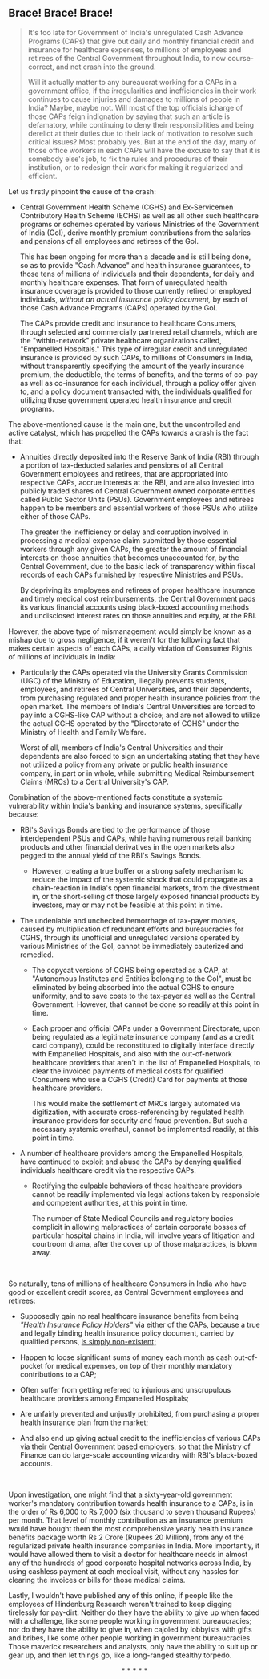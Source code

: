 ## Brace! Brace! Brace! 

>It's too late for Government of India's unregulated Cash Advance Programs (CAPs) that give out daily and monthly financial credit and insurance for healthcare expenses, to millions of employees and retirees of the Central Government throughout India, to now course-correct, and not crash into the ground.
>
>Will it actually matter to any bureaucrat working for a CAPs in a government office, if the irregularities and inefficiencies in their work continues to cause injuries and damages to millions of people in India? Maybe, maybe not. Will most of the top officials icharge of those CAPs feign indignation by saying that such an article is defamatory, while continuing to deny their responsibilities and being derelict at their duties due to their lack of motivation to resolve such critical issues? Most probably yes. But at the end of the day, many of those office workers in each CAPs will have the excuse to say that it is somebody else's job, to fix the rules and procedures of their institution, or to redesign their work for making it regularized and efficient.


Let us firstly pinpoint the cause of the crash: 

- Central Government Health Scheme (CGHS) and Ex-Servicemen Contributory Health Scheme (ECHS) as well as all other such healthcare programs or schemes operated by various Ministries of the Government of India (GoI), derive monthly premium contributions from the salaries and pensions of all employees and retirees of the GoI. 

	This has been ongoing for more than a decade and is still being done, so as to provide "Cash Advance" and health insurance guarantees, to those tens of millions of individuals and their dependents, for daily and monthly healthcare expenses. That form of unregulated health insurance coverage is provided to those currently retired or employed individuals, *without an actual insurance policy document,* by each of those Cash Advance Programs (CAPs) operated by the GoI. 
	
	The CAPs provide credit and insurance to healthcare Consumers, through selected and commercially partnered retail channels, which are the "within-network" private healthcare organizations called, "Empanelled Hospitals." This type of irregular credit and unregulated insurance is provided by such CAPs, to millions of Consumers in India, without transparently specifying the amount of the yearly insurance premium, the deductible, the terms of benefits, and the terms of co-pay as well as co-insurance for each individual, through a policy offer given to, and a policy document transacted with, the individuals qualified for utilizing those government operated health insurance and credit programs. 

The above-mentioned cause is the main one, but the uncontrolled and active catalyst, which has propelled the CAPs towards a crash is the fact that: 

- Annuities directly deposited into the Reserve Bank of India (RBI) through a portion of tax-deducted salaries and pensions of all Central Government employees and retirees, that are appropriated into respective CAPs, accrue interests at the RBI, and are also invested into publicly traded shares of Central Government owned corporate entities called Public Sector Units (PSUs). Government employees and retirees happen to be members and essential workers of those PSUs who utilize either of those CAPs. 

	The greater the inefficiency or delay and corruption involved in processing a medical expense claim submitted by those essential workers through any given CAPs, the greater the amount of financial interests on those annuities that becomes unaccounted for, by the Central Government, due to the basic lack of transparency within fiscal records of each CAPs furnished by respective Ministries and PSUs. 
	
	By depriving its employees and retirees of proper healthcare insurance and timely medical cost reimbursements, the Central Government pads its various financial accounts using black-boxed accounting methods and undisclosed interest rates on those annuities and equity, at the RBI.   

However, the above type of mismanagement would simply be known as a mishap due to gross negligence, if it weren't for the following fact that makes certain aspects of each CAPs, a daily violation of Consumer Rights of millions of individuals in India: 

- Particularly the CAPs operated via the University Grants Commission (UGC) of the Ministry of Education, illegally prevents students, employees, and retirees of Central Universities, and their dependents, from purchasing regulated and proper health insurance policies from the open market. The members of India's Central Universities are forced to pay into a CGHS-like CAP without a choice; and are not allowed to utilize the actual CGHS operated by the "Directorate of CGHS" under the Ministry of Health and Family Welfare. 

	Worst of all, members of India's Central Universities and their dependents are also forced to sign an undertaking stating that they have not utilized a policy from any private or public health insurance company, in part or in whole, while submitting Medical Reimbursement Claims (MRCs) to a Central University's CAP.  

Combination of the above-mentioned facts constitute a systemic vulnerability within India's banking and insurance systems, specifically because: 

- RBI's Savings Bonds are tied to the performance of those interdependent PSUs and CAPs, while having numerous retail banking products and other financial derivatives in the open markets also pegged to the annual yield of the RBI's Savings Bonds. 

	- However, creating a true buffer or a strong safety mechanism to reduce the impact of the systemic shock that could propagate as a chain-reaction in India's open financial markets, from the divestment in, or the short-selling of those largely exposed financial products by investors, may or may not be feasible at this point in time. 

- The undeniable and unchecked hemorrhage of tax-payer monies, caused by multiplication of redundant efforts and bureaucracies for CGHS, through its unofficial and unregulated versions operated by various Ministries of the GoI, cannot be immediately cauterized and remedied. 

	- The copycat versions of CGHS being operated as a CAP, at "Autonomous Institutes and Entities belonging to the GoI", must be eliminated by being absorbed into the actual CGHS to ensure uniformity, and to save costs to the tax-payer as well as the Central Government. However, that cannot be done so readily at this point in time. 
	
	- Each proper and official CAPs under a Government Directorate, upon being regulated as a legitimate insurance company (and as a credit card company), could be reconstituted to digitally interface directly with Empanelled Hospitals, and also with the out-of-network healthcare providers that aren't in the list of Empanelled Hospitals, to clear the invoiced payments of medical costs for qualified Consumers who use a CGHS (Credit) Card for payments at those healthcare providers. 
	
		This would make the settlement of MRCs largely automated via digitization, with accurate cross-referencing by regulated health insurance providers for security and fraud prevention. But such a necessary systemic overhaul, cannot be implemented readily, at this point in time.   

- A number of healthcare providers among the Empanelled Hospitals, have continued to exploit and abuse the CAPs by denying qualified individuals healthcare credit via the respective CAPs. 

	- Rectifying the culpable behaviors of those healthcare providers cannot be readily implemented via legal actions taken by responsible and competent authorities, at this point in time. 
	
		The number of State Medical Councils and regulatory bodies complicit in allowing malpractices of certain corporate bosses of particular hospital chains in India, will involve years of litigation and courtroom drama, after the cover up of those malpractices, is blown away.   
	
<br>  

So naturally, tens of millions of healthcare Consumers in India who have good or excellent credit scores, as Central Government employees and retirees: 

- Supposedly gain no real healthcare insurance benefits from being *"Health Insurance Policy Holders"* via either of the CAPs, because a true and legally binding health insurance policy document, carried by qualified persons, [is simply non-existent;](/ki-saaz/on_credit-means-udhaar_par.png) 

- Happen to loose significant sums of money each month as cash out-of-pocket for medical expenses, on top of their monthly mandatory contributions to a CAP; 

- Often suffer from getting referred to injurious and unscrupulous healthcare providers among Empanelled Hospitals; 

- Are unfairly prevented and unjustly prohibited, from purchasing a proper health insurance plan from the market; 

- And also end up giving actual credit to the inefficiencies of various CAPs via their Central Government based employers, so that the Ministry of Finance can do large-scale accounting wizardry with RBI's black-boxed accounts. 

<br> 

Upon investigation, one might find that a sixty-year-old government worker's mandatory contribution towards health insurance to a CAPs, is in the order of Rs 6,000 to Rs 7,000 (six thousand to seven thousand Rupees) per month. That level of monthly contribution as an insurance premium would have bought them the most comprehensive yearly health insurance benefits package worth Rs 2 Crore (Rupees 20 Million), from any of the regularized private health insurance companies in India. More importantly, it would have allowed them to visit a doctor for healthcare needs in almost any of the hundreds of good corporate hospital networks across India, by using cashless payment at each medical visit, without any hassles for clearing the invoices or bills for those medical claims. 

Lastly, I wouldn't have published any of this online, if people like the employees of Hindenburg Research weren't trained to keep digging tirelessly for pay-dirt. Neither do they have the ability to give up when faced with a challenge, like some people working in government bureaucracies; nor do they have the ability to give in, when cajoled by lobbyists with gifts and bribes, like some other people working in government bureaucracies. Those maverick researchers and analysts, only have the ability to suit up or gear up, and then let things go, like a long-ranged stealthy torpedo. 


<div align="center">
<p>* * <b>*</b> * *</p>
</div> 
